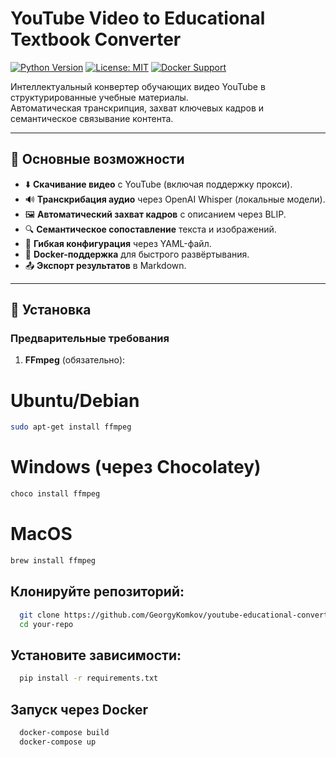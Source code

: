 # YouTube Video to Educational Textbook Converter

[![Python Version](https://img.shields.io/badge/python-3.9%2B-blue)](https://www.python.org/)
[![License: MIT](https://img.shields.io/badge/License-MIT-yellow.svg)](https://opensource.org/licenses/MIT)
[![Docker Support](https://img.shields.io/badge/Docker-✓-2496ED)](https://www.docker.com/)

Интеллектуальный конвертер обучающих видео YouTube в структурированные учебные материалы.  
Автоматическая транскрипция, захват ключевых кадров и семантическое связывание контента.

---

## 📌 Основные возможности

- ⬇️ **Скачивание видео** с YouTube (включая поддержку прокси).
- 🔊 **Транскрибация аудио** через OpenAI Whisper (локальные модели).
- 🖼️ **Автоматический захват кадров** с описанием через BLIP.
- 🔍 **Семантическое сопоставление** текста и изображений.
- 📁 **Гибкая конфигурация** через YAML-файл.
- 🐳 **Docker-поддержка** для быстрого развёртывания.
- 📤 **Экспорт результатов** в Markdown.

---

## 🚀 Установка

### Предварительные требования

1. **FFmpeg** (обязательно):
 # Ubuntu/Debian
   ```bash
   sudo apt-get install ffmpeg
   ```
   # Windows (через Chocolatey)
   ```bash
   choco install ffmpeg
   ```
   # MacOS
   ```bash
   brew install ffmpeg
   ```

## Клонируйте репозиторий:
 ```bash
   git clone https://github.com/GeorgyKomkov/youtube-educational-converter.git
   cd your-repo
   ```
 ## Установите зависимости:
 ```bash
   pip install -r requirements.txt
   ```
## Запуск через Docker
 ```bash
   docker-compose build
   docker-compose up
   ```



